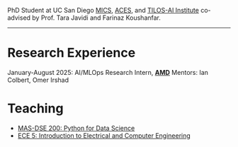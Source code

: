 PhD Student at UC San Diego [MICS](https://mics.ucsd.edu/), [ACES](https://farinaz.eng.ucsd.edu/home), and [TILOS-AI Institute](https://tilos.ai/students/) co-advised by Prof. Tara Javidi and Farinaz Koushanfar. 

---
# Research Experience
January-August 2025: AI/MLOps Research Intern, [**AMD**](https://www.amd.com/en.html)
Mentors: Ian Colbert, Omer Irshad

# Teaching
- [MAS-DSE 200: Python for Data Science](https://catalog.ucsd.edu/courses/MAS.html)
- [ECE 5: Introduction to Electrical and Computer Engineering](https://catalog.ucsd.edu/courses/ECE.html)